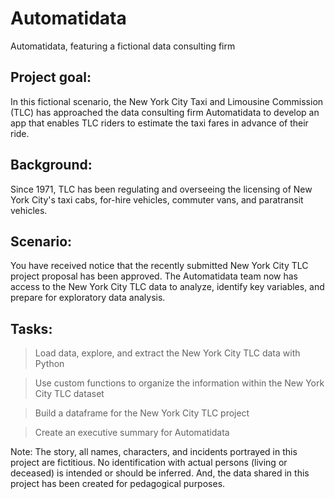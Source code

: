 # Automatidata
Automatidata, featuring a fictional data consulting firm
## Project goal: 

In this fictional scenario, the New York City Taxi and Limousine Commission (TLC) has approached the data consulting firm Automatidata to develop an app that enables TLC riders to estimate the taxi fares in advance of their ride.

## Background: 

Since 1971, TLC has been regulating and overseeing the licensing of New York City's taxi cabs, for-hire vehicles, commuter vans, and paratransit vehicles.

## Scenario:

You have received notice that the recently submitted New York City TLC project proposal has been approved. The Automatidata team now has access to the New York City TLC data to analyze, identify key variables, and prepare for exploratory data analysis.

## Tasks:

> Load data, explore, and extract the New York City TLC data with Python

> Use custom functions to organize the information within the New York City TLC dataset

> Build a dataframe for the New York City TLC project

> Create an executive summary for Automatidata

Note: The story, all names, characters, and incidents portrayed in this project are fictitious. No identification with actual persons (living or deceased) is intended or should be inferred. And, the data shared in this project has been created for pedagogical purposes. 
